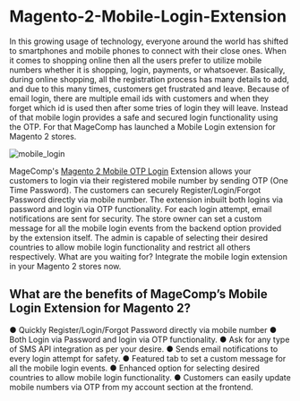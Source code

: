 # Magento-2-Mobile-Login-Extension

In this growing usage of technology, everyone around the world has shifted to smartphones and mobile phones to connect with their close ones. When it comes to shopping online then all the users prefer to utilize mobile numbers whether it is shopping, login, payments, or whatsoever. Basically, during online shopping, all the registration process has many details to add, and due to this many times, customers get frustrated and leave. Because of email login, there are multiple email ids with customers and when they forget which id is used then after some tries of login they will leave. Instead of that mobile login provides a safe and secured login functionality using the OTP. For that MageComp has launched a Mobile Login extension for Magento 2 stores.

![mobile_login](https://user-images.githubusercontent.com/84722152/218997976-7fe0ef78-8595-4af8-a3cd-aa584933317b.png)

MageComp's [Magento 2 Mobile OTP Login](https://magecomp.com/magento-2-mobile-login.html) Extension allows your customers to login via their registered mobile number by sending OTP (One Time Password). The customers can securely Register/Login/Forgot Password directly via mobile number. The extension inbuilt both logins via password and login via OTP functionality. For each login attempt, email notifications are sent for security. The store owner can set a custom message for all the mobile login events from the backend option provided by the extension itself. The admin is capable of selecting their desired countries to allow mobile login functionality and restrict all others respectively. What are you waiting for? Integrate the mobile login extension in your Magento 2 stores now.

## What are the benefits of MageComp’s Mobile Login Extension for Magento 2?

●	Quickly Register/Login/Forgot Password directly via mobile number 
●	Both Login via Password and login via OTP functionality.
●	Ask for any type of SMS API integration as per your desire.
●	Sends email notifications to every login attempt for safety.
●	Featured tab to set a custom message for all the mobile login events.
●	Enhanced option for selecting desired countries to allow mobile login functionality.
●	Customers can easily update mobile numbers via OTP from my account section at the frontend.
